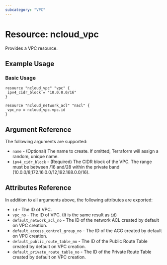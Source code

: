 ```yaml
---
subcategory: "VPC"
---
```



# Resource: ncloud_vpc

Provides a VPC resource.

## Example Usage

### Basic Usage

```hcl
resource "ncloud_vpc" "vpc" {
 ipv4_cidr_block = "10.0.0.0/16"
}

resource "ncloud_network_acl" "nacl" {
 vpc_no = ncloud_vpc.vpc.id
}
```

## Argument Reference

The following arguments are supported:

* `name` - (Optional) The name to create. If omitted, Terraform will assign a random, unique name.
* `ipv4_cidr_block` - (Required) The CIDR block of the VPC. The range must be between /16 and/28 within the private band (10.0.0/8,172.16.0.0/12,192.168.0.0/16).

## Attributes Reference

In addition to all arguments above, the following attributes are exported:

* `id` - The ID of VPC.
* `vpc_no` - The ID of VPC. (It is the same result as `id`)
* `default_network_acl_no` - The ID of the network ACL created by default on VPC creation.
* `default_access_control_group_no` - The ID of the ACG created by default on VPC creation.
* `default_public_route_table_no` - The ID of the Public Route Table created by default on VPC creation.
* `default_private_route_table_no` - The ID of the Private Route Table created by default on VPC creation.